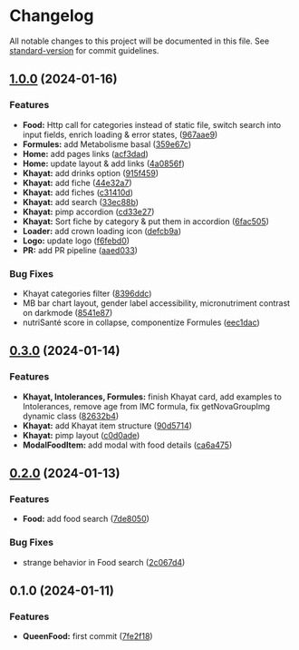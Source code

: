 # Changelog

All notable changes to this project will be documented in this file. See [standard-version](https://github.com/conventional-changelog/standard-version) for commit guidelines.

## [1.0.0](https://github.com/Zararthustra/QueenFood/compare/v0.3.0...v1.0.0) (2024-01-16)


### Features

* **Food:** Http call for categories instead of static file, switch search into input fields, enrich loading & error states, ([967aae9](https://github.com/Zararthustra/QueenFood/commit/967aae9c2d2de953108b47b04d9079a31c907a82))
* **Formules:** add Metabolisme basal ([359e67c](https://github.com/Zararthustra/QueenFood/commit/359e67c7059422a201ef067612b28753334b566c))
* **Home:** add pages links ([acf3dad](https://github.com/Zararthustra/QueenFood/commit/acf3dad9a657c4b5395848ecbec84bf96eeadc22))
* **Home:** update layout & add links ([4a0856f](https://github.com/Zararthustra/QueenFood/commit/4a0856feefe8a299c525018c0ea19a142413fe3f))
* **Khayat:** add drinks option ([915f459](https://github.com/Zararthustra/QueenFood/commit/915f459a5e6c0c056f547cb59218fd22d33d6e50))
* **Khayat:** add fiche ([44e32a7](https://github.com/Zararthustra/QueenFood/commit/44e32a71213009c60859255fff51865fa19b429b))
* **Khayat:** add fiches ([c31410d](https://github.com/Zararthustra/QueenFood/commit/c31410d1080b2f94d0b448dd8b2c08672d534023))
* **Khayat:** add search ([33ec88b](https://github.com/Zararthustra/QueenFood/commit/33ec88b0a860f1ad96d4a64c356c5b2395e732f9))
* **Khayat:** pimp accordion ([cd33e27](https://github.com/Zararthustra/QueenFood/commit/cd33e27812f37fcce2b25589b469fc440a6700d8))
* **Khayat:** Sort fiche by category & put them in accordion ([6fac505](https://github.com/Zararthustra/QueenFood/commit/6fac50572ef64646831b7692ee5710be16c6d60e))
* **Loader:** add crown loading icon ([defcb9a](https://github.com/Zararthustra/QueenFood/commit/defcb9a0f2d741a5b8233033eb3fc805901f5442))
* **Logo:** update logo ([f6febd0](https://github.com/Zararthustra/QueenFood/commit/f6febd0af8181fa02ac511919a51e183d74f50ba))
* **PR:** add PR pipeline ([aaed033](https://github.com/Zararthustra/QueenFood/commit/aaed0334011c93804840aff28be9b77721a7e37b))


### Bug Fixes

* Khayat categories filter ([8396ddc](https://github.com/Zararthustra/QueenFood/commit/8396ddc97a5abb9a74908c2bd4bbcc3b293e6d8a))
* MB bar chart layout, gender label accessibility, micronutriment contrast on darkmode ([8541e87](https://github.com/Zararthustra/QueenFood/commit/8541e8713d5066fa9928b27286dc80932da24f20))
* nutriSanté score in collapse, componentize Formules ([eec1dac](https://github.com/Zararthustra/QueenFood/commit/eec1dacbaf2a057f350a0d53bae45c6362587ad5))

## [0.3.0](https://github.com/Zararthustra/QueenFood/compare/v0.2.0...v0.3.0) (2024-01-14)


### Features

* **Khayat, Intolerances, Formules:** finish Khayat card, add examples to Intolerances, remove age from IMC formula, fix getNovaGroupImg dynamic class ([82632b4](https://github.com/Zararthustra/QueenFood/commit/82632b4685bc59582678a0e4baf75467494df97f))
* **Khayat:** add Khayat item structure ([90d5714](https://github.com/Zararthustra/QueenFood/commit/90d5714ca624f83ad046911b67b43a840be9a402))
* **Khayat:** pimp layout ([c0d0ade](https://github.com/Zararthustra/QueenFood/commit/c0d0ade2e6c3e8fff04e721a54d1604c47584f5b))
* **ModalFoodItem:** add modal with food details ([ca6a475](https://github.com/Zararthustra/QueenFood/commit/ca6a4757cd124a7e684505fa6158e7a7ccce4e8e))

## [0.2.0](https://github.com/Zararthustra/QueenFood/compare/v0.1.0...v0.2.0) (2024-01-13)


### Features

* **Food:** add food search ([7de8050](https://github.com/Zararthustra/QueenFood/commit/7de8050055e9217ec78072a0bb8e41a2b6747d82))


### Bug Fixes

* strange behavior in Food search ([2c067d4](https://github.com/Zararthustra/QueenFood/commit/2c067d430d58cd25c12444d085619d891de39313))

## 0.1.0 (2024-01-11)


### Features

* **QueenFood:** first commit ([7fe2f18](https://github.com/Zararthustra/QueenFood/commit/7fe2f185ff48f4ba2d5ef51ccbb1c5f204f2dd53))
